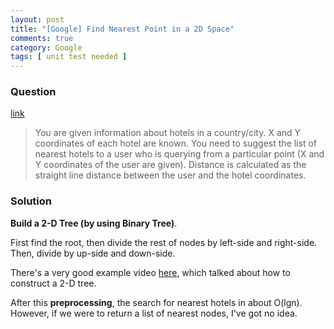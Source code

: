 ```yaml
---
layout: post
title: "[Google] Find Nearest Point in a 2D Space"
comments: true
category: Google
tags: [ unit test needed ]
---
```


### Question 

[link](http://www.careercup.com/question?id=5634947435986944)

> You are given information about hotels in a country/city. X and Y coordinates of each hotel are known. You need to suggest the list of nearest hotels to a user who is querying from a particular point (X and Y coordinates of the user are given). Distance is calculated as the straight line distance between the user and the hotel coordinates. 

### Solution

__Build a 2-D Tree (by using Binary Tree)__. 

First find the root, then divide the rest of nodes by left-side and right-side. Then, divide by up-side and down-side. 

There's a very good example video [here](http://www.youtube.com/watch?v=T9h2KKJ_Pl8), which talked about how to construct a 2-D tree. 

After this __preprocessing__, the search for nearest hotels in about O(lgn). However, if we were to return a list of nearest nodes, I've got no idea. 
